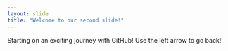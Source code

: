 ```yaml
---
layout: slide
title: "Welcome to our second slide!"
---
```

Starting on an exciting journey with GitHub!
Use the left arrow to go back!

